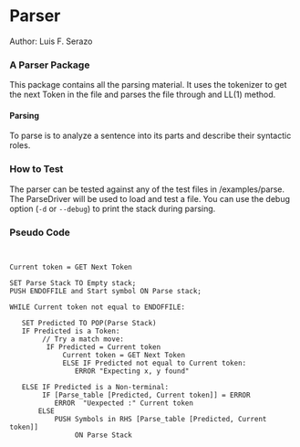 # Parser

Author: Luis F. Serazo

### A Parser Package

This package contains all the parsing material. It
uses the tokenizer to get the next Token in the file and 
parses the file through and LL(1) method. 

#### Parsing

To parse is to analyze a sentence into its parts and describe their syntactic roles.

### How to Test

The parser can be tested against any of the test files in /examples/parse.
The ParseDriver will be used to load and test a file. You can use the debug option
(```-d``` or ```--debug```) to print the stack during parsing. 

### Pseudo Code

```Parser Pseudo Code:


Current token = GET Next Token

SET Parse Stack TO Empty stack;
PUSH ENDOFFILE and Start symbol ON Parse stack;

WHILE Current token not equal to ENDOFFILE:

   SET Predicted TO POP(Parse Stack)
   IF Predicted is a Token:
        // Try a match move:
         IF Predicted = Current token
             Current token = GET Next Token
             ELSE IF Predicted not equal to Current token:
                ERROR "Expecting x, y found"

   ELSE IF Predicted is a Non-terminal:
        IF [Parse_table [Predicted, Current token]] = ERROR
           ERROR  "Uexpected :" Current token
       ELSE
           PUSH Symbols in RHS [Parse_table [Predicted, Current token]]
                ON Parse Stack
```